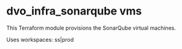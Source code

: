 # dvo_infra_sonarqube vms

This Terraform module provisions the SonarQube virtual machines.

Uses workspaces: ss|prod
